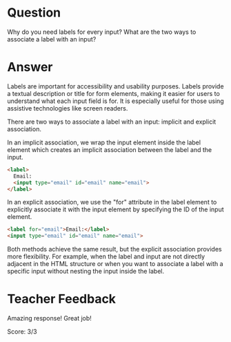 # Question
Why do you need labels for every input? What are the two ways to associate a label with an input?

# Answer
Labels are important for accessibility and usability purposes. Labels provide a textual description or title for form elements, making it easier for users to understand what each input field is for. It is especially useful for those using assistive technologies like screen readers. 

There are two ways to associate a label with an input: implicit and explicit association. 

In an implicit association, we wrap the input element inside the label element which creates an implicit association between the label and the input. 
```html
<label>
  Email: 
  <input type="email" id="email" name="email">
</label>
```

In an explicit association, we use the "for" attribute in the label element to explicitly associate it with the input element by specifying the ID of the input element. 

```html
<label for="email">Email:</label>
<input type="email" id="email" name="email">
```

Both methods achieve the same result, but the explicit association provides more flexibility. For example, when the label and input are not directly adjacent in the HTML structure or when you want to associate a label with a specific input without nesting the input inside the label. 

# Teacher Feedback

Amazing response! Great job!

Score: 3/3